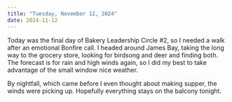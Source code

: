 ```yaml
---
title: "Tuesday, November 12, 2024"
date: 2024-11-12
---
```


Today was the final day of Bakery Leadership Circle #2, so I needed a walk after an emotional Bonfire call.  I headed around James Bay, taking the long way to the grocery store, looking for birdsong and deer and finding both.  The forecast is for rain and high winds again, so I did my best to take advantage of the small window nice weather.

By nightfall, which came before I even thought about making supper, the winds were picking up.  Hopefully everything stays on the balcony tonight.
